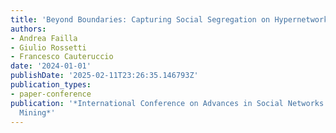 ```yaml
---
title: 'Beyond Boundaries: Capturing Social Segregation on Hypernetworks'
authors:
- Andrea Failla
- Giulio Rossetti
- Francesco Cauteruccio
date: '2024-01-01'
publishDate: '2025-02-11T23:26:35.146793Z'
publication_types:
- paper-conference
publication: '*International Conference on Advances in Social Networks Analysis and
  Mining*'
---
```

